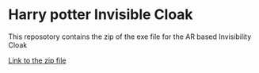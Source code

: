 # Harry potter Invisible Cloak

This reposotory contains the zip of the exe file for the AR based Invisibility Cloak






[Link to the zip file ](https://drive.google.com/file/d/1tsrsFy7MW01aNb5B3KviMw0LaTfTiy27/view?usp=sharing)
